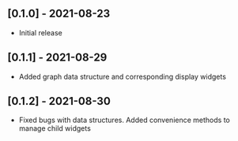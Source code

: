 ## [0.1.0] - 2021-08-23

- Initial release

## [0.1.1] - 2021-08-29

- Added graph data structure and corresponding display widgets

## [0.1.2] - 2021-08-30

- Fixed bugs with data structures. Added convenience methods to manage child widgets

